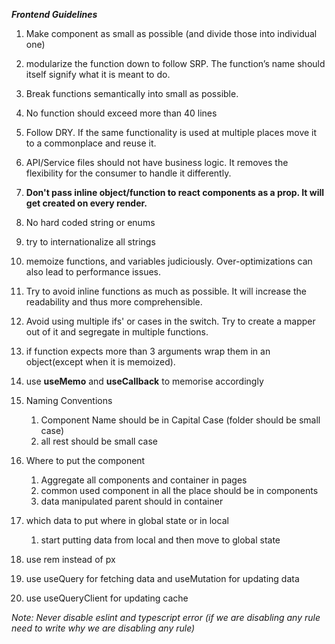 **_Frontend Guidelines_**

1. Make component as small as possible (and divide those into individual one)

2. modularize the function down to follow SRP. The function’s name should itself signify what it is meant to do.

3. Break functions semantically into small as possible.

4. No function should exceed more than 40 lines

5. Follow DRY. If the same functionality is used at multiple places move it to a commonplace and reuse it.

6. API/Service files should not have business logic. It removes the flexibility for the consumer to handle it differently.

7. **Don't pass inline object/function to react components as a prop. It will get created on every render.**

8. No hard coded string or enums

9. try to internationalize all strings

10. memoize functions, and variables judiciously. Over-optimizations can also lead to performance issues.

11. Try to avoid inline functions as much as possible. It will increase the readability and thus more comprehensible.

12. Avoid using multiple ifs' or cases in the switch. Try to create a mapper out of it and segregate in multiple functions.

13. if function expects more than 3 arguments wrap them in an object(except when it is memoized).

14. use **useMemo** and **useCallback** to memorise accordingly

15. Naming Conventions

    1. Component Name should be in Capital Case (folder should be small case)
    2. all rest should be small case

16. Where to put the component

    1. Aggregate all components and container in pages
    2. common used component in all the place should be in components
    3. data manipulated parent should in container

17. which data to put where in global state or in local

    1. start putting data from local and then move to global state

18. use rem instead of px

19. use useQuery for fetching data and useMutation for updating data

20. use useQueryClient for updating cache

*Note: Never disable eslint and typescript error (if we are disabling any rule need to write why we are disabling any rule)*
